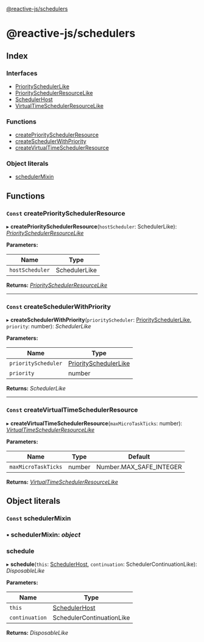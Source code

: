 [@reactive-js/schedulers](README.md)

# @reactive-js/schedulers

## Index

### Interfaces

* [PrioritySchedulerLike](interfaces/priorityschedulerlike.md)
* [PrioritySchedulerResourceLike](interfaces/priorityschedulerresourcelike.md)
* [SchedulerHost](interfaces/schedulerhost.md)
* [VirtualTimeSchedulerResourceLike](interfaces/virtualtimeschedulerresourcelike.md)

### Functions

* [createPrioritySchedulerResource](README.md#const-createpriorityschedulerresource)
* [createSchedulerWithPriority](README.md#const-createschedulerwithpriority)
* [createVirtualTimeSchedulerResource](README.md#const-createvirtualtimeschedulerresource)

### Object literals

* [schedulerMixin](README.md#const-schedulermixin)

## Functions

### `Const` createPrioritySchedulerResource

▸ **createPrioritySchedulerResource**(`hostScheduler`: SchedulerLike): *[PrioritySchedulerResourceLike](interfaces/priorityschedulerresourcelike.md)*

**Parameters:**

Name | Type |
------ | ------ |
`hostScheduler` | SchedulerLike |

**Returns:** *[PrioritySchedulerResourceLike](interfaces/priorityschedulerresourcelike.md)*

___

### `Const` createSchedulerWithPriority

▸ **createSchedulerWithPriority**(`priorityScheduler`: [PrioritySchedulerLike](interfaces/priorityschedulerlike.md), `priority`: number): *SchedulerLike*

**Parameters:**

Name | Type |
------ | ------ |
`priorityScheduler` | [PrioritySchedulerLike](interfaces/priorityschedulerlike.md) |
`priority` | number |

**Returns:** *SchedulerLike*

___

### `Const` createVirtualTimeSchedulerResource

▸ **createVirtualTimeSchedulerResource**(`maxMicroTaskTicks`: number): *[VirtualTimeSchedulerResourceLike](interfaces/virtualtimeschedulerresourcelike.md)*

**Parameters:**

Name | Type | Default |
------ | ------ | ------ |
`maxMicroTaskTicks` | number |  Number.MAX_SAFE_INTEGER |

**Returns:** *[VirtualTimeSchedulerResourceLike](interfaces/virtualtimeschedulerresourcelike.md)*

## Object literals

### `Const` schedulerMixin

### ▪ **schedulerMixin**: *object*

###  schedule

▸ **schedule**(`this`: [SchedulerHost](interfaces/schedulerhost.md), `continuation`: SchedulerContinuationLike): *DisposableLike*

**Parameters:**

Name | Type |
------ | ------ |
`this` | [SchedulerHost](interfaces/schedulerhost.md) |
`continuation` | SchedulerContinuationLike |

**Returns:** *DisposableLike*
